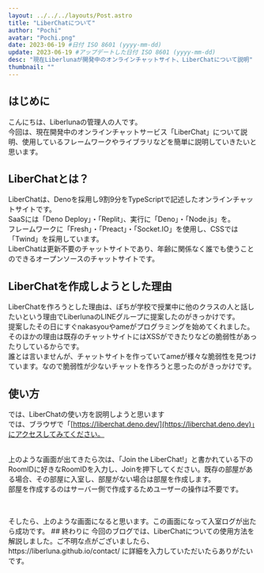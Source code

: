 ```yaml
---
layout: ../../../layouts/Post.astro
title: "LiberChatについて"
author: "Pochi"
avatar: "Pochi.png"
date: 2023-06-19 #日付 ISO 8601 (yyyy-mm-dd)
update: 2023-06-19 #アップデートした日付 ISO 8601 (yyyy-mm-dd)
desc: "現在Liberlunaが開発中のオンラインチャットサイト、LiberChatについて説明"
thumbnail: ""
---
```

## はじめに
こんにちは、Liberlunaの管理人の人です。
</br>
今回は、現在開発中のオンラインチャットサービス「LiberChat」について説明、使用しているフレームワークやライブラリなどを簡単に説明していきたいと思います。
</br>
## LiberChatとは？
LiberChatは、Denoを採用し9割9分をTypeScriptで記述したオンラインチャットサイトです。
</br>
SaaSには「Deno Deploy」・「Replit」、実行に「Deno」・「Node.js」を。
</br>
フレームワークに「Fresh」・「Preact」・「Socket.IO」を使用し、CSSでは「Twind」を採用しています。
</br>
LiberChatは更新不要のチャットサイトであり、年齢に関係なく誰でも使うことのできるオープンソースのチャットサイトです。

## LiberChatを作成しようとした理由
LiberChatを作ろうとした理由は、ぽちが学校で授業中に他のクラスの人と話したいという理由でLiberlunaのLINEグループに提案したのがきっかけです。
</br>
提案したその日にすぐnakasyouやameがプログラミングを始めてくれました。
</br>
そのほかの理由は既存のチャットサイトにはXSSができたりなどの脆弱性があったりしているからです。
</br>
誰とは言いませんが、チャットサイトを作っていてameが様々な脆弱性を見つけています。なので脆弱性が少ないチャットを作ろうと思ったのがきっかけです。

## 使い方
では、LiberChatの使い方を説明しようと思います
</br>
では、ブラウザで「[https://liberchat.deno.dev/](https://liberchat.deno.dev)」にアクセスしてみてください。
</br>
<fogure>
<img height="" src="">
  </figure> <!--  あとでスクショとか載せるんだけどわからんからnakasyouかameに任せる-->
 </br>
上のような画面が出てきたら次は、「Join the LiberChat!」と書かれている下のRoomIDに好きなRoomIDを入力し、Joinを押下してください。既存の部屋がある場合、その部屋に入室し、部屋がない場合は部屋を作成します。
</br>
部屋を作成するのはサーバー側で作成するためユーザーの操作は不要です。
</br>
<figure>
<img height="" src="">
  </figure>
  </br>
そしたら、上のような画面になると思います。この画面になって入室ログが出たら成功です。
## 終わりに
今回のブログでは、LiberChatについての使用方法を解説しました。ご不明な点がございましたら、https://liberluna.github.io/contact/ に詳細を入力していただいたらありがたいです。

